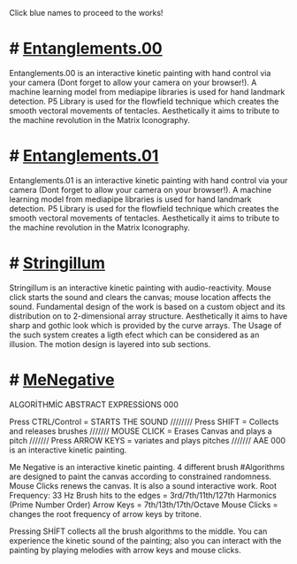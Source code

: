Click blue names to proceed to the works!

# # [Entanglements.00](https://keremaltaylar.github.io/Entanglements.00/) 
  
  Entanglements.00 is an interactive kinetic painting with hand control via your camera (Dont forget to allow your camera on your browser!). A machine learning model from mediapipe libraries is used for hand landmark detection. P5 Library is used for the flowfield technique which creates the smooth vectoral movements of tentacles. Aesthetically it aims to tribute to the machine revolution in the Matrix Iconography.

# # [Entanglements.01](https://keremaltaylar.github.io/Entanglements.01/) 

Entanglements.01 is an interactive kinetic painting with hand control via your camera (Dont forget to allow your camera on your browser!). A machine learning model from mediapipe libraries is used for hand landmark detection. P5 Library is used for the flowfield technique which creates the smooth vectoral movements of tentacles. Aesthetically it aims to tribute to the machine revolution in the Matrix Iconography.

# # [Stringillum](https://keremaltaylar.github.io/Stringillum/) 
  
  Stringillum is an interactive kinetic painting with audio-reactivity. Mouse click starts the sound and clears the canvas; mouse location affects the sound.  Fundamental design of the work is based on a custom object and its distribution on to  2-dimensional array structure. Aesthetically it aims to have sharp and gothic look which is provided by the curve arrays. The Usage of the such system creates a ligth efect which can be considered as an illusion. The motion design is layered into sub sections. 
  
# # [MeNegative](https://keremaltaylar.github.io/MeNegative/)

ALGORİTHMİC ABSTRACT EXPRESSİONS 000

Press CTRL/Control = STARTS THE SOUND //////// Press SHIFT = Collects and releases brushes /////// MOUSE CLICK = Erases Canvas and plays a pitch /////// Press ARROW KEYS = variates and plays pitches  /////// AAE 000 is an interactive kinetic painting.

Me Negative is an interactive kinetic painting. 4 different brush #Algorithms  are designed to paint the canvas according to constrained randomness.  Mouse Clicks renews the canvas. It is also a sound interactive work. 
Root Frequency: 33 Hz
Brush hits to the edges = 3rd/7th/11th/127th Harmonics (Prime Number Order)
Arrow Keys = 7th/13th/17th/Octave
Mouse Clicks = changes the root frequency of arrow keys by tritone. 

Pressing SHİFT collects all the brush algorithms to the middle. You can experience the kinetic sound of the painting; also you can interact with the painting by playing melodies with arrow keys and mouse clicks.
  
